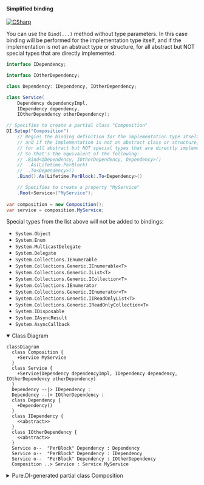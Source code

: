 #### Simplified binding

[![CSharp](https://img.shields.io/badge/C%23-code-blue.svg)](../tests/Pure.DI.UsageTests/Basics/SimplifiedBindingScenario.cs)

You can use the `Bind(...)` method without type parameters. In this case binding will be performed for the implementation type itself, and if the implementation is not an abstract type or structure, for all abstract but NOT special types that are directly implemented.

```c#
interface IDependency;

interface IOtherDependency;

class Dependency: IDependency, IOtherDependency;

class Service(
    Dependency dependencyImpl,
    IDependency dependency,
    IOtherDependency otherDependency);

// Specifies to create a partial class "Composition"
DI.Setup("Composition")
    // Begins the binding definition for the implementation type itself,
    // and if the implementation is not an abstract class or structure,
    // for all abstract but NOT special types that are directly implemented.
    // So that's the equivalent of the following:
    // .Bind<IDependency, IOtherDependency, Dependency>()
    //  .As(Lifetime.PerBlock)
    //  .To<Dependency>()
    .Bind().As(Lifetime.PerBlock).To<Dependency>()

    // Specifies to create a property "MyService"
    .Root<Service>("MyService");
        
var composition = new Composition();
var service = composition.MyService;
```

Special types from the list above will not be added to bindings:

- `System.Object`
- `System.Enum`
- `System.MulticastDelegate`
- `System.Delegate`
- `System.Collections.IEnumerable`
- `System.Collections.Generic.IEnumerable<T>`
- `System.Collections.Generic.IList<T>`
- `System.Collections.Generic.ICollection<T>`
- `System.Collections.IEnumerator`
- `System.Collections.Generic.IEnumerator<T>`
- `System.Collections.Generic.IIReadOnlyList<T>`
- `System.Collections.Generic.IReadOnlyCollection<T>`
- `System.IDisposable`
- `System.IAsyncResult`
- `System.AsyncCallback`

<details open>
<summary>Class Diagram</summary>

```mermaid
classDiagram
  class Composition {
    +Service MyService
  }
  class Service {
    +Service(Dependency dependencyImpl, IDependency dependency, IOtherDependency otherDependency)
  }
  Dependency --|> IDependency : 
  Dependency --|> IOtherDependency : 
  class Dependency {
    +Dependency()
  }
  class IDependency {
    <<abstract>>
  }
  class IOtherDependency {
    <<abstract>>
  }
  Service o--  "PerBlock" Dependency : Dependency
  Service o--  "PerBlock" Dependency : IDependency
  Service o--  "PerBlock" Dependency : IOtherDependency
  Composition ..> Service : Service MyService
```

</details>

<details>
<summary>Pure.DI-generated partial class Composition</summary><blockquote>

```c#
partial class Composition
{
  private readonly Composition _rootM04D20di;
  
  public Composition()
  {
    _rootM04D20di = this;
  }
  
  internal Composition(Composition baseComposition)
  {
    _rootM04D20di = baseComposition._rootM04D20di;
  }
  
  public Pure.DI.UsageTests.Basics.SimplifiedBindingScenario.Service MyService
  {
    [global::System.Runtime.CompilerServices.MethodImpl((global::System.Runtime.CompilerServices.MethodImplOptions)0x100)]
    get
    {
      Pure.DI.UsageTests.Basics.SimplifiedBindingScenario.Dependency perBlockM04D20di1_Dependency = new Pure.DI.UsageTests.Basics.SimplifiedBindingScenario.Dependency();
      return new Pure.DI.UsageTests.Basics.SimplifiedBindingScenario.Service(perBlockM04D20di1_Dependency, perBlockM04D20di1_Dependency, perBlockM04D20di1_Dependency);
    }
  }
  
  public override string ToString()
  {
    return
      "classDiagram\n" +
        "  class Composition {\n" +
          "    +Service MyService\n" +
        "  }\n" +
        "  class Service {\n" +
          "    +Service(Dependency dependencyImpl, IDependency dependency, IOtherDependency otherDependency)\n" +
        "  }\n" +
        "  Dependency --|> IDependency : \n" +
        "  Dependency --|> IOtherDependency : \n" +
        "  class Dependency {\n" +
          "    +Dependency()\n" +
        "  }\n" +
        "  class IDependency {\n" +
          "    <<abstract>>\n" +
        "  }\n" +
        "  class IOtherDependency {\n" +
          "    <<abstract>>\n" +
        "  }\n" +
        "  Service o--  \"PerBlock\" Dependency : Dependency\n" +
        "  Service o--  \"PerBlock\" Dependency : IDependency\n" +
        "  Service o--  \"PerBlock\" Dependency : IOtherDependency\n" +
        "  Composition ..> Service : Service MyService";
  }
}
```

</blockquote></details>

